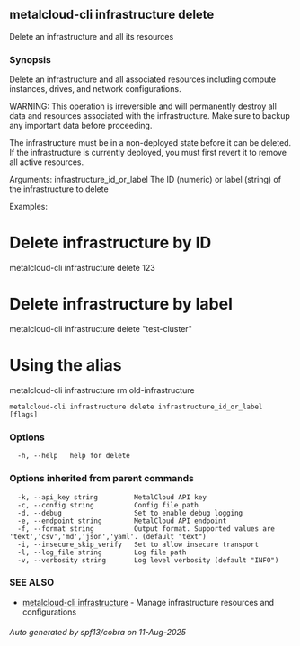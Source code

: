 ## metalcloud-cli infrastructure delete

Delete an infrastructure and all its resources

### Synopsis

Delete an infrastructure and all associated resources including compute instances, 
drives, and network configurations.

WARNING: This operation is irreversible and will permanently destroy all data 
and resources associated with the infrastructure. Make sure to backup any 
important data before proceeding.

The infrastructure must be in a non-deployed state before it can be deleted.
If the infrastructure is currently deployed, you must first revert it to
remove all active resources.

Arguments:
  infrastructure_id_or_label  The ID (numeric) or label (string) of the infrastructure to delete

Examples:
  # Delete infrastructure by ID
  metalcloud-cli infrastructure delete 123

  # Delete infrastructure by label
  metalcloud-cli infrastructure delete "test-cluster"

  # Using the alias
  metalcloud-cli infrastructure rm old-infrastructure

```
metalcloud-cli infrastructure delete infrastructure_id_or_label [flags]
```

### Options

```
  -h, --help   help for delete
```

### Options inherited from parent commands

```
  -k, --api_key string         MetalCloud API key
  -c, --config string          Config file path
  -d, --debug                  Set to enable debug logging
  -e, --endpoint string        MetalCloud API endpoint
  -f, --format string          Output format. Supported values are 'text','csv','md','json','yaml'. (default "text")
  -i, --insecure_skip_verify   Set to allow insecure transport
  -l, --log_file string        Log file path
  -v, --verbosity string       Log level verbosity (default "INFO")
```

### SEE ALSO

* [metalcloud-cli infrastructure](metalcloud-cli_infrastructure.md)	 - Manage infrastructure resources and configurations

###### Auto generated by spf13/cobra on 11-Aug-2025
